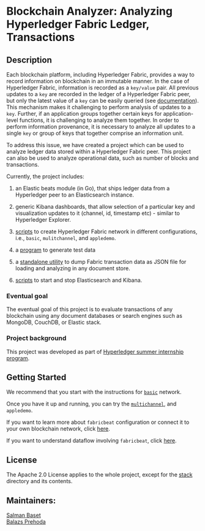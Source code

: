 # Blockchain Analyzer: Analyzing Hyperledger Fabric Ledger, Transactions


## Description

Each blockchain platform, including Hyperledger Fabric, provides a way to record information on blockchain in an immutable manner. In the case of Hyperledger Fabric, information is recorded as a `key/value` pair. All previous updates to a `key` are recorded in the ledger of a Hyperledger Fabric peer, but only the latest value of a `key` can be easily queried (see [documentation](https://godoc.org/github.com/hyperledger/fabric/core/chaincode/shim#ChaincodeStub.GetHistoryForKey)). This mechanism makes it challenging to perform analysis of updates to a `key`. Further, if an application groups together certain keys for application-level functions, it is challenging to analyze them together. In order to perform information provenance, it is necessary to 
analyze all updates to a single `key` or group of keys that together comprise an information unit.

To address this issue, we have created a project which can be used to analyze ledger data stored within a Hyperledger Fabric peer. This project can also be used to analyze operational data, such as number of blocks and transactions.

Currently, the project includes:

1. an Elastic beats module (in Go), that ships ledger data from a Hyperledger peer to an Elasticsearch instance. 

2. generic Kibana dashboards, that allow selection of a particular key and visualization updates to it (channel, id, timestamp etc) - similar to Hyperledger Explorer.

3. [scripts](https://github.com/hyperledger-labs/blockchain-analyzer/tree/master/network) to create Hyperledger Fabric network in different configurations, i.e., `basic`, `mulitchannel`, and `appledemo`.

4. a [program](https://github.com/hyperledger-labs/blockchain-analyzer/tree/master/apps/dummyapp) to generate test data

5. a [standalone utility](https://github.com/hyperledger-labs/blockchain-analyzer/tree/master/dumper) to dump Fabric transaction data as JSON file for loading and analyzing in any document store. 

6. [scripts](https://github.com/hyperledger-labs/blockchain-analyzer/tree/master/stack) to start and stop Elasticsearch and Kibana.


### Eventual goal
The eventual goal of this project is to evaluate transactions of any blockchain using any document databases or search engines such as MongoDB, CouchDB, or Elastic stack.

### Project background

This project was developed as part of [Hyperledger summer internship program](https://wiki.hyperledger.org/display/INTERN/Analyzing+Hyperledger+Fabric+Ledger%2C+Transactions%2C+and+Logs+using+Elasticsearch+and+Kibana). 


## Getting Started

We recommend that you start with the instructions for [`basic`](docs/Basic_setup.md) network.

Once you have it up and running, you can try the [`multichannel`](docs/Multichannel_setup.md), and `appledemo`.

If you want to learn more about `fabricbeat` configuration or connect it to your own blockchain network, click [here](docs/Fabricbeat_config.md).

If you want to understand dataflow involving `fabricbeat`, click [here](docs/Fabricbeat_architecture.md).

## License
The Apache 2.0 License applies to the whole project, except for the [stack](https://github.com/hyperledger-labs/blockchain-analyzer/tree/master/stack) directory and its contents.

## Maintainers:

[Salman Baset](https://github.com/salmanbaset) <br>
[Balazs Prehoda](https://github.com/balazsprehoda)